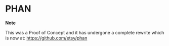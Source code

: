 # PHAN

**Note**

This was a Proof of Concept and it has undergone a complete rewrite
which is now at: https://github.com/etsy/phan

